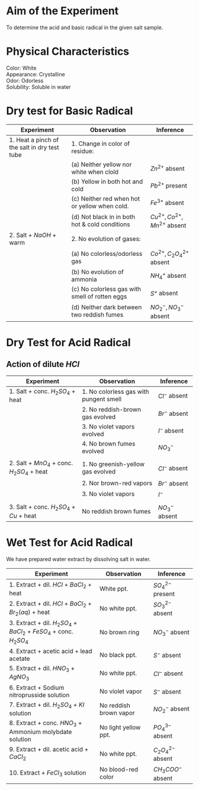 # Aim of the Experiment 
To determine the acid and basic radical in the given salt sample. 

# Physical Characteristics 
Color: White  
Appearance: Crystalline  
Odor: Odorless  
Solubility: Soluble in water 

# Dry test for Basic Radical 
| Experiment | Observation | Inference | 
|-|-|-| 
| 1. Heat a pinch of the salt in dry test tube | 1. Change in color of residue: | | 
| | (a) Neither yellow nor white when clold | $Zn^{2+}$ absent | 
| | (b) Yellow in both hot and cold | $Pb^{2+}$ present | 
| | (c) Neither red when hot or yellow when cold. | $Fe^{3+}$ absent | 
| | (d) Not black in in both hot & cold conditions | $Cu^{2+},Co^{2+},Mn^{2+}$ absent | 
| 2. Salt + $NaOH$ + warm | 2. No evolution of gases: | | 
| | (a) No colorless/odorless gas | $Co^{2+}, C_2O_4^{2+}$ absent | 
| | (b) No evolution of ammonia | $NH_4^+$ absent | 
| | (c) No colorless gas with smell of rotten eggs | $S^+$ absent | 
| | (d) Neither dark between two reddish fumes | $NO_2^-, NO_3^-$ absent | 

# Dry Test for Acid Radical 
## Action of dilute $HCl$
| Experiment | Observation | Inference | 
|-|-|-| 
| 1. Salt + conc. $H_2SO_4$ + heat | 1. No colorless gas with pungent smell | $Cl^-$ absent | 
| | 2. No reddish-brown gas evolved | $Br^-$ absent | 
| | 3. No violet vapors evolved | $I^-$ absent | 
| | 4. No brown fumes evolved | $NO_3^-$ | 
| | | 
| 2. Salt + $MnO_4$ + conc. $H_2SO_4$ + heat  | 1. No greenish-yellow gas evolved | $Cl^-$ absent | 
| | 2. Nor brown-red vapors | $Br^-$ absent | 
| | 3. No violet vapors | $I^-$ | 
| | | 
| 3. Salt + conc. $H_2SO_4$ + $Cu$ + heat | No reddish brown fumes | $NO_3^-$ absent | 

# Wet Test for Acid Radical 
We have prepared water extract by dissolving salt in water. 

| Experiment | Observation | Inference | 
|-|-|-|
| 1. Extract + dil. $HCl$ + $BaCl_2$ + heat | White ppt. | $SO_4^{2-}$ present | 
| 2. Extract + dil. $HCl$ + $BaCl_2$ + $Br_2 (aq)$ + heat | No white ppt. | $SO_3^{2-}$ absent | 
| 3. Extract + dil. $H_2SO_4$ + $BaCl_2$ + $FeSO_4$ + conc. $H_2SO_4$ | No brown ring | $NO_3^-$ absent | 
| 4. Extract + acetic acid + lead acetate | No black ppt. | $S^-$ absent | 
| 5. Extract + dil. $HNO_3$ + $AgNO_3$ | No white ppt. | $Cl^-$ absent | 
| 6. Extract + Sodium nitroprusside solution | No violet vapor | $S^-$ absent | 
| 7. Extract + dil. $H_2SO_4$ + $KI$ solution | No reddish brown vapor | $NO_2^-$ absent | 
| 8. Extract + conc. $HNO_3$ + Ammonium molybdate solution | No light yellow ppt. | $PO_4^{3-}$ absent | 
| 9. Extract + dil. acetic acid + $CaCl_2$ | No white ppt. | $C_2O_4^{2-}$ absent |
| 10. Extract + $FeCl_3$ solution | No blood-red color | $CH_3COO^-$ absent | 